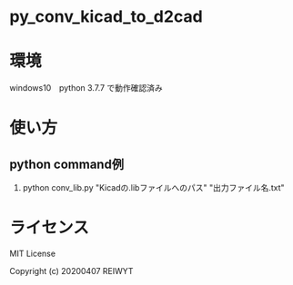# py_conv_kicad_to_d2cad

# 環境
windows10　python 3.7.7 で動作確認済み

# 使い方
## python command例
1. python conv_lib.py "Kicadの.libファイルへのパス" "出力ファイル名.txt" 

# ライセンス
MIT License

Copyright (c) 20200407 REIWYT
